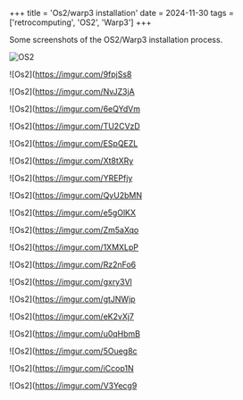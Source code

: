 +++
title = 'Os2/warp3 installation'
date = 2024-11-30
tags = ['retrocomputing', 'OS2', 'Warp3']
+++

Some screenshots of the OS2/Warp3 installation process.

![OS2](https://imgur.com/sBceZwj)

![Os2](https://imgur.com/9fpjSs8

![Os2](https://imgur.com/NvJZ3jA

![Os2](https://imgur.com/6eQYdVm

![Os2](https://imgur.com/TU2CVzD

![Os2](https://imgur.com/ESpQEZL

![Os2](https://imgur.com/Xt8tXRy

![Os2](https://imgur.com/YREPfjy

![Os2](https://imgur.com/QyU2bMN

![Os2](https://imgur.com/e5gOlKX

![Os2](https://imgur.com/Zm5aXqo

![Os2](https://imgur.com/1XMXLpP

![Os2](https://imgur.com/Rz2nFo6

![Os2](https://imgur.com/gxry3Vl

![Os2](https://imgur.com/gtJNWjp

![Os2](https://imgur.com/eK2vXj7

![Os2](https://imgur.com/u0qHbmB

![Os2](https://imgur.com/5Oueg8c

![Os2](https://imgur.com/iCcop1N

![Os2](https://imgur.com/V3Yecg9
